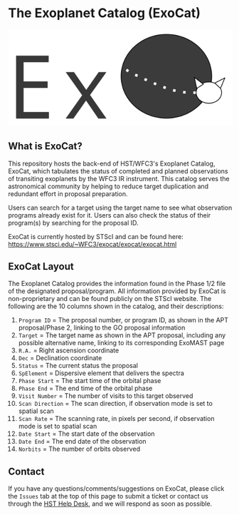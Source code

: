 # The Exoplanet Catalog (ExoCat)


![alt text](https://github.com/spacetelescope/exocat/blob/master/exocat/exocat-logo-2.png)

## What is ExoCat?
This repository hosts the back-end of HST/WFC3's Exoplanet Catalog, ExoCat, which tabulates the status of completed and planned observations of transiting exoplanets by the WFC3 IR instrument. This catalog serves the astronomical community by helping to reduce target duplication and redundant effort in proposal preparation.

Users can search for a target using the target name to see what observation programs already exist for it. Users can also check the status of their program(s) by searching for the proposal ID.

ExoCat is currently hosted by STScI and can be found here: https://www.stsci.edu/~WFC3/exocat/exocat/exocat.html

## ExoCat Layout

The Exoplanet Catalog provides the information found in the Phase 1/2 file of the designated proposal/program. All information provided by ExoCat is non-proprietary and can be found publicly on the STScI website. The following are the 10 columns shown in the catalog, and their descriptions:
1. `Program ID`	= The proposal number, or program ID, as shown in the APT proposal/Phase 2, linking to the GO proposal information
2. `Target`	= The target name as shown in the APT proposal, including any possible alternative name, linking to its corresponding ExoMAST page
3. `R.A.` = Right ascension coordinate
4. `Dec` = Declination coordinate
5. `Status`	= The current status the proposal
6. `SpElement` = Dispersive element that delivers the spectra
7. `Phase Start`	= The start time of the orbital phase
8. `Phase End`	= The end time of the orbital phase
9. `Visit Number` = The number of visits to this target observed
10. `Scan Direction`	= The scan direction, if observation mode is set to spatial scan
11. `Scan Rate`	= The scanning rate, in pixels per second, if observation mode is set to spatial scan
12. `Date Start` = The start date of the observation
13. `Date End` = The end date of the observation
14. `Norbits`	= The number of orbits observed

## Contact
If you have any questions/comments/suggestions on ExoCat, please click the `Issues` tab at the top of this page to submit a ticket or contact us through the <a href="https://www.stsci.edu/contents/news/wfc3-stans/wfc3-stan-issue-34-january">HST Help Desk</a>, and we will respond as soon as possible.
